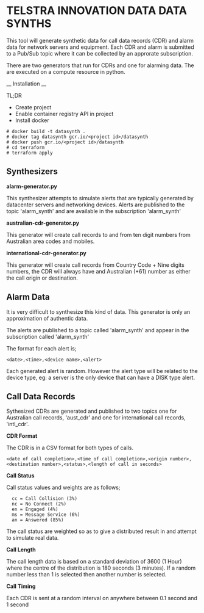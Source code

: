 # TELSTRA INNOVATION DATA DATA SYNTHS

This tool will generate synthetic data for call data records (CDR) and alarm data for network servers and equipment. Each CDR and alarm is submitted to a Pub/Sub topic where it can be collected by an approrate subscription.

There are two generators that run for CDRs and one for alarming data. The are executed on a compute resource in python.

__ Installation __

TL;DR

- Create project <project id>
- Enable container registry API in project
- Install docker

```
# docker build -t datasynth .
# docker tag datasynth gcr.io/<project id>/datasynth
# docker push gcr.io/<project id>/datasynth
# cd terraform
# terraform apply
```

__Synthesizers__
--

__alarm-generator.py__

This synthesizer attempts to simulate alerts that are typically generated by datacenter servers and networking devices. Alerts are published to the topic 'alarm_synth' and are available in the subscription 'alarm_synth'

__australian-cdr-generator.py__

This generator will create call records to and from ten digit numbers from Australian area codes and mobiles.

__international-cdr-generator.py__
 
This generator will create call records from Country Code + Nine digits numbers, the CDR will always have and Australian (+61) number as either the call origin or destination.

__Alarm Data__
--
It is very difficult to synthesize this kind of data. This generator is only an approximation of authentic data.

The alerts are published to a topic called 'alarm_synth' and appear in the subscription called 'alarm_synth'

The format for each alert is;
```
<date>,<time>,<device name>,<alert>
```
Each generated alert is random. However the alert type will be related to the device type, eg: a server is the only device that can have a DISK type alert.

__Call Data Records__
--
Sythesized CDRs are generated and published to two topics one for Australian call records, 'aust_cdr' and one for international call records, 'intl_cdr'. 

__CDR Format__

The CDR is in a CSV format for both types of calls.

```
<date of call completion>,<time of call completion>,<origin number>,<destination number>,<status>,<length of call in seconds>
```

__Call Status__

Call status values and weights are as follows;
```
  cc = Call Collision (3%)
  nc = No Connect (2%)
  en = Engaged (4%)
  ms = Message Service (6%)
  an = Answered (85%)
```
The call status are weighted so as to give a distributed result in and attempt to simulate real data.

__Call Length__

The call length data is based on a standard deviation of 3600 (1 Hour) where the centre of the distribution is 180 seconds (3 minutes). If a random number less than 1 is selected then another number is selected.

__Call Timing__

Each CDR is sent at a random interval on anywhere between 0.1 second and 1 second 